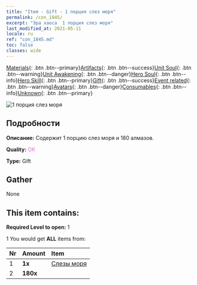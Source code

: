 ```yaml
---
title: "Item - Gift - 1 порция слез моря"
permalink: /con_1845/
excerpt: "Эра хаоса  1 порция слез моря"
last_modified_at: 2021-05-11
locale: ru
ref: "con_1845.md"
toc: false
classes: wide
---
```

 [Materials](/ItemsRU/){: .btn .btn--primary}[Artifacts](/ItemsRU/Artifacts/){: .btn .btn--success}[Unit Soul](/ItemsRU/UnitSoul/){: .btn .btn--warning}[Unit Awakening](/ItemsRU/UnitAwakening/){: .btn .btn--danger}[Hero Soul](/ItemsRU/HeroSoul/){: .btn .btn--info}[Hero Skill](/ItemsRU/HeroSkill/){: .btn .btn--primary}[Gift](/ItemsRU/Gift/){: .btn .btn--success}[Event related](/ItemsRU/Events/){: .btn .btn--warning}[Avatars](/ItemsRU/Avatars/){: .btn .btn--danger}[Consumables](/ItemsRU/Consumables/){: .btn .btn--info}[Unknown](/ItemsRU/Unknown/){: .btn .btn--primary}

 ![1 порция слез моря](/images/t/i_907466.png)

## Подробности
 **Описание:** Содержит 1 порцию слез моря и 180 алмазов.

 **Quality:** <span style="color: #DA70D6">OK</span>

 **Type:** Gift

## Gather

  None

## This item contains:

 **Required Level to open:** 1

 1 You would get **ALL** items  from:

  | Nr | Amount |     Item    |
  |:---|:-------|:------------|
  | 1 |  **1x** | [Слезы моря](/ItemsRU/con_955/) |  | 
  | 2 |  **180x** | <i class="fas fa-gem"/> |  | 
